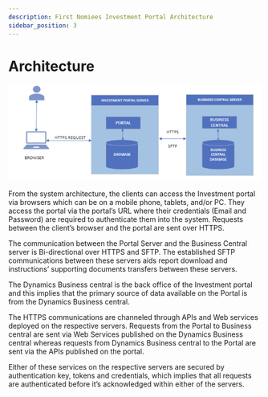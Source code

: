 ```yaml
---
description: First Nomiees Investment Portal Architecture 
sidebar_position: 3
---
```


# Architecture

![architecture](./img/arthitecture.png)

From the system architecture, the clients can access the Investment portal via browsers which can be on a mobile phone, tablets, and/or PC. They access the portal via the portal’s URL where their credentials (Email and Password) are required to authenticate them into the system. Requests between the client’s browser and the portal are sent over HTTPS.

The communication between the Portal Server and the Business Central server is Bi-directional over HTTPS and SFTP. The established SFTP communications between these servers aids report download and instructions’ supporting documents transfers between these servers.

The Dynamics Business central is the back office of the Investment portal and this implies that the primary source of data available on the Portal is from the Dynamics Business central.

The HTTPS communications are channeled through APIs and Web services deployed on the respective servers. Requests from the Portal to Business central are sent via Web Services published on the Dynamics Business central whereas requests from Dynamics Business central to the Portal are sent via the APIs published on the portal.

Either of these services on the respective servers are secured by authentication key, tokens and credentials, which implies that all requests are authenticated before it’s acknowledged within either of the servers.
